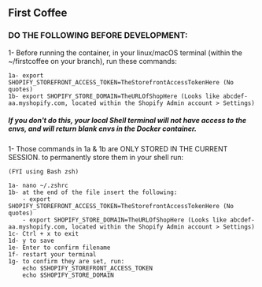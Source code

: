 ## First Coffee

### DO THE FOLLOWING BEFORE DEVELOPMENT:

1- Before running the container, in your linux/macOS terminal (within the ~/firstcoffee on your branch), run these commands:

    1a- export SHOPIFY_STOREFRONT_ACCESS_TOKEN=TheStorefrontAccessTokenHere (No quotes)
    1b- export SHOPIFY_STORE_DOMAIN=TheURLOfShopHere (Looks like abcdef-aa.myshopify.com, located within the Shopify Admin account > Settings)

##### If you don't do this, your local Shell terminal will not have access to the envs, and will return blank envs in the Docker container.

1- Those commands in 1a & 1b are ONLY STORED IN THE CURRENT SESSION. to permanently store them in your shell run:

    (FYI using Bash zsh)

    1a- nano ~/.zshrc
    1b- at the end of the file insert the following:
        - export SHOPIFY_STOREFRONT_ACCESS_TOKEN=TheStorefrontAccessTokenHere (No quotes)
        - export SHOPIFY_STORE_DOMAIN=TheURLOfShopHere (Looks like abcdef-aa.myshopify.com, located within the Shopify Admin account > Settings)
    1c- Ctrl + x to exit
    1d- y to save
    1e- Enter to confirm filename
    1f- restart your terminal
    1g- to confirm they are set, run:
        echo $SHOPIFY_STOREFRONT_ACCESS_TOKEN
        echo $SHOPIFY_STORE_DOMAIN